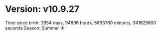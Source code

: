 # Version: v10.9.27
Time since birth: 3954 days, 94896 hours, 5693760 minutes, 341625600 seconds
Season: Summer ☀️
